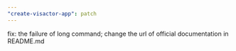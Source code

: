 ```yaml
---
"create-visactor-app": patch
---
```


fix: the failure of long command; change the url of official documentation in README.md
